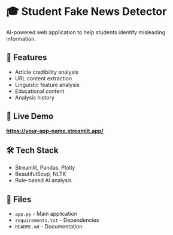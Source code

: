 # 🎓 Student Fake News Detector

AI-powered web application to help students identify misleading information.

## 🌟 Features
- Article credibility analysis
- URL content extraction  
- Linguistic feature analysis
- Educational content
- Analysis history

## 🚀 Live Demo
**https://your-app-name.streamlit.app/**

## 🛠️ Tech Stack
- Streamlit, Pandas, Plotly
- BeautifulSoup, NLTK
- Rule-based AI analysis

## 📁 Files
- `app.py` - Main application
- `requirements.txt` - Dependencies
- `README.md` - Documentation

